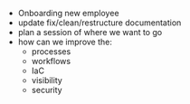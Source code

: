 - Onboarding new employee
- update fix/clean/restructure documentation
- plan a session of where we want to go
- how can we improve the:
    - processes
    - workflows
    - IaC
    - visibility
    - security



